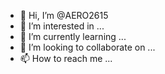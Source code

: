 - 👋 Hi, I’m @AERO2615
- 👀 I’m interested in ...
- 🌱 I’m currently learning ...
- 💞️ I’m looking to collaborate on ...
- 📫 How to reach me ...

<!---
AERO2615/AERO2615 is a ✨ special ✨ repository because its `README.md` (this file) appears on your GitHub profile.
You can click the Preview link to take a look at your changes.
--
